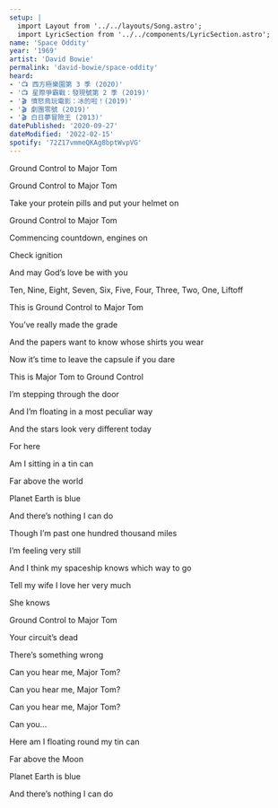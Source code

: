 ```yaml
---
setup: |
  import Layout from '../../layouts/Song.astro';
  import LyricSection from '../../components/LyricSection.astro';
name: 'Space Oddity'
year: '1969'
artist: 'David Bowie'
permalink: 'david-bowie/space-oddity'
heard:
- '📺 西方極樂園第 3 季 (2020)'
- '📺 星際爭霸戰：發現號第 2 季 (2019)'
- '🎬 憤怒鳥玩電影：冰的啦！(2019)'
- '🎬 劇團零號 (2019)'
- '🎬 白日夢冒險王 (2013)'
datePublished: '2020-09-27'
dateModified: '2022-02-15'
spotify: '72Z17vmmeQKAg8bptWvpVG'
---
```


<LyricSection>

Ground Control to Major Tom

Ground Control to Major Tom

Take your protein pills and put your helmet on

</LyricSection>

<LyricSection>

Ground Control to Major Tom

Commencing countdown, engines on

Check ignition

And may God&rsquo;s love be with you

</LyricSection>

<LyricSection>

Ten, Nine, Eight, Seven, Six, Five, Four, Three, Two, One, Liftoff

</LyricSection>

<LyricSection>

This is Ground Control to Major Tom

You&rsquo;ve really made the grade

And the papers want to know whose shirts you wear

Now it&rsquo;s time to leave the capsule if you dare

</LyricSection>

<LyricSection>

This is Major Tom to Ground Control

I&rsquo;m stepping through the door

And I&rsquo;m floating in a most peculiar way

And the stars look very different today

</LyricSection>

<LyricSection>

For here

Am I sitting in a tin can

Far above the world

Planet Earth is blue

And there&rsquo;s nothing I can do

</LyricSection>

<LyricSection>

Though I&rsquo;m past one hundred thousand miles

I&rsquo;m feeling very still

And I think my spaceship knows which way to go

Tell my wife I love her very much

She knows

</LyricSection>

<LyricSection>

Ground Control to Major Tom

Your circuit&rsquo;s dead

There&rsquo;s something wrong

Can you hear me, Major Tom?

Can you hear me, Major Tom?

Can you hear me, Major Tom?

Can you...

</LyricSection>

<LyricSection>

Here am I floating round my tin can

Far above the Moon

Planet Earth is blue

And there&rsquo;s nothing I can do

</LyricSection>
